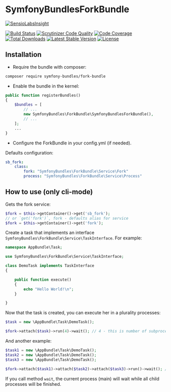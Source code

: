 SymfonyBundlesForkBundle
========================

[![SensioLabsInsight][sensiolabs-insight-image]][sensiolabs-insight-link]

[![Build Status][testing-image]][testing-link]
[![Scrutinizer Code Quality][scrutinizer-code-quality-image]][scrutinizer-code-quality-link]
[![Code Coverage][code-coverage-image]][code-coverage-link]
[![Total Downloads][downloads-image]][package-link]
[![Latest Stable Version][stable-image]][package-link]
[![License][license-image]][license-link]

Installation
------------

* Require the bundle with composer:

``` bash
composer require symfony-bundles/fork-bundle
```

* Enable the bundle in the kernel:

``` php
public function registerBundles()
{
    $bundles = [
        // ...
        new SymfonyBundles\ForkBundle\SymfonyBundlesForkBundle(),
        // ...
    ];
    ...
}
```

* Configure the ForkBundle in your config.yml (if needed).

Defaults configuration:

``` yml
sb_fork:
    class:
        fork: "SymfonyBundles\ForkBundle\Service\Fork"
        process: "SymfonyBundles\ForkBundle\Service\Process"
```

How to use (only cli-mode)
--------------------------

Gets the fork service:

``` php
$fork = $this->getContainer()->get('sb_fork');
// or `get('fork')`, fork - defaults alias for service
$fork = $this->getContainer()->get('fork');
```

Create a task that implements an interface `SymfonyBundles\ForkBundle\Service\TaskInterface`.
For example:

``` php
namespace AppBundle\Task;

use SymfonyBundles\ForkBundle\Service\TaskInterface;

class DemoTask implements TaskInterface
{

    public function execute()
    {
        echo "Hello World!\n";
    }

}
```

Now that the task is created, you can execute her in a plurality processes:

``` php
$task = new \AppBundle\Task\DemoTask();

$fork->attach($task)->run(4)->wait(); // 4 - this is number of subprocesses
```

And another example:
``` php
$task1 = new \AppBundle\Task\DemoTask();
$task2 = new \AppBundle\Task\DemoTask();
$task3 = new \AppBundle\Task\DemoTask();

$fork->attach($task1)->attach($task2)->attach($task3)->run()->wait(); // defaults number of subprocesses is 8
```

If you call method `wait`, the current process (main) will wait while all child processes will be finished.

[package-link]: https://packagist.org/packages/symfony-bundles/fork-bundle
[license-link]: https://github.com/symfony-bundles/fork-bundle/blob/master/LICENSE
[license-image]: https://poser.pugx.org/symfony-bundles/fork-bundle/license
[testing-link]: https://travis-ci.org/symfony-bundles/fork-bundle
[testing-image]: https://travis-ci.org/symfony-bundles/fork-bundle.svg?branch=master
[stable-image]: https://poser.pugx.org/symfony-bundles/fork-bundle/v/stable
[downloads-image]: https://poser.pugx.org/symfony-bundles/fork-bundle/downloads
[sensiolabs-insight-link]: https://insight.sensiolabs.com/projects/83639a9c-881b-4738-b3e9-ea304600c900
[sensiolabs-insight-image]: https://insight.sensiolabs.com/projects/83639a9c-881b-4738-b3e9-ea304600c900/big.png
[code-coverage-link]: https://scrutinizer-ci.com/g/symfony-bundles/fork-bundle/?branch=master
[code-coverage-image]: https://scrutinizer-ci.com/g/symfony-bundles/fork-bundle/badges/coverage.png?b=master
[scrutinizer-code-quality-link]: https://scrutinizer-ci.com/g/symfony-bundles/fork-bundle/?branch=master
[scrutinizer-code-quality-image]: https://scrutinizer-ci.com/g/symfony-bundles/fork-bundle/badges/quality-score.png?b=master
